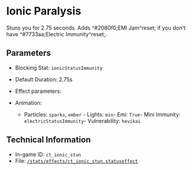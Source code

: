 # Ionic Paralysis

Stuns you for 2.75 seconds. Adds ^#2080f0;EMI Jam^reset; if you don't have ^#7733aa;Electric Immunity^reset;.

## Parameters

- Blocking Stat: `ionicStatusImmunity`
- Default Duration: 2.75s
- Effect parameters: 

- Animation: 

  - Particles: `sparks`, `ember`  - Lights: `min`- Emi: `True`- Mini Immunity: `electricStatusImmunity`- Vulnerability: `hevikai`

## Technical Information

- In-game ID: `ct_ionic_stun`
- File: [`/stats/effects/ct_ionic_stun.statuseffect`](https://github.com/Ceterai/Enternia/blob/main/stats/effects/ct_ionic_stun.statuseffect)
